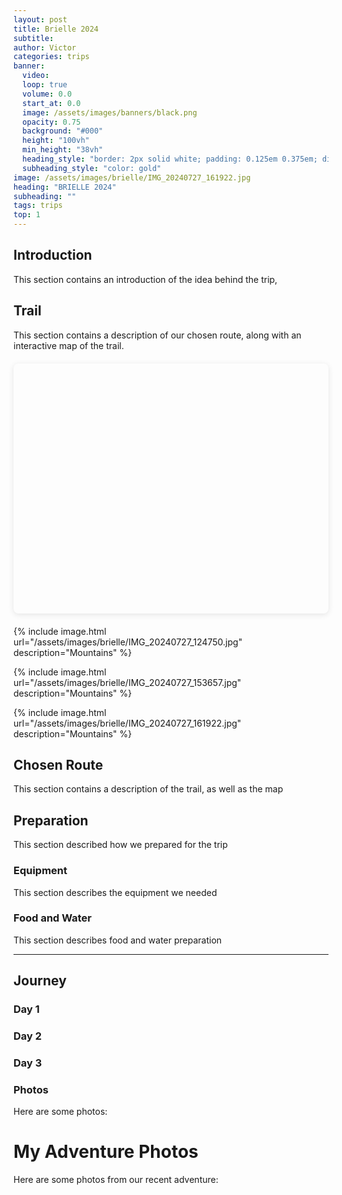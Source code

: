 ```yaml
---
layout: post
title: Brielle 2024
subtitle:
author: Victor
categories: trips
banner:
  video: 
  loop: true
  volume: 0.0
  start_at: 0.0
  image: /assets/images/banners/black.png
  opacity: 0.75
  background: "#000"
  height: "100vh"
  min_height: "38vh"
  heading_style: "border: 2px solid white; padding: 0.125em 0.375em; display: inline-block; letter-spacing: 0.12em;"
  subheading_style: "color: gold"
image: /assets/images/brielle/IMG_20240727_161922.jpg
heading: "BRIELLE 2024"
subheading: ""
tags: trips 
top: 1
---
```


## Introduction

This section contains an introduction of the idea behind the trip,

<!-- {% include gallery-grid.html folder="assets/images/norway/norway_gallery" captions="At camp|Clear day on the water|At the end of Lysefjord|View from Preikestolen" %} -->

## Trail

This section contains a description of our chosen route, along with an interactive map of the trail.


<!-- Map Container -->
<div id="pole-map" style="height: 400px; width: 100%; margin: 20px 0; border-radius: 8px; box-shadow: 0 2px 10px rgba(0,0,0,0.1);"></div>

<!-- Leaflet CSS and JS -->
<link rel="stylesheet" href="https://unpkg.com/leaflet@1.9.4/dist/leaflet.css" integrity="sha256-p4NxAoJBhIIN+hmNHrzRCf9tD/miZyoHS5obTRR9BMY=" crossorigin=""/>
<script src="https://unpkg.com/leaflet@1.9.4/dist/leaflet.js" integrity="sha256-20nQCchB9co0qIjJZRGuk2/Z9VM+kNiyxNV1lvTlZBo=" crossorigin=""></script>

<!-- Leaflet GPX Plugin -->
<script src="https://cdn.jsdelivr.net/npm/leaflet-gpx@1.7.0/gpx.min.js"></script>

<!-- Your GPX Map Script -->
<script src="/assets/js/gpx-map.js"></script>

<!-- Initialize This Map -->
<script>
initGPXMap('pole-map', '/assets/maps/Mountainbikeroute Holten Blauw Lang.gpx');
</script>
  
{% include image.html url="/assets/images/brielle/IMG_20240727_124750.jpg" description="Mountains" %}
  
{% include image.html url="/assets/images/brielle/IMG_20240727_153657.jpg" description="Mountains" %}

{% include image.html url="/assets/images/brielle/IMG_20240727_161922.jpg" description="Mountains" %}
  
## Chosen Route

This section contains a description of the trail, as well as the map

## Preparation

This section described how we prepared for the trip

### Equipment

This section describes the equipment we needed

### Food and Water

This section describes food and water preparation

----------

## Journey

### Day 1
### Day 2
### Day 3


### Photos

Here are some photos:



# My Adventure Photos

Here are some photos from our recent adventure:
